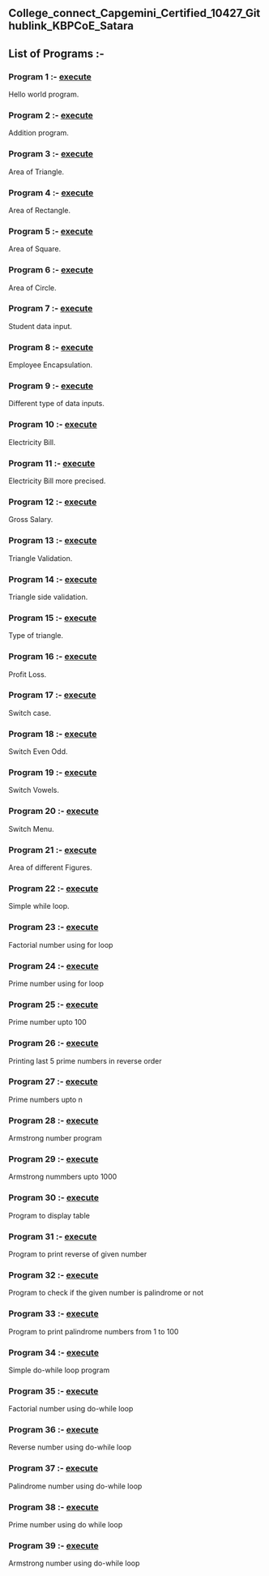 ## College_connect_Capgemini_Certified_10427_Githublink_KBPCoE_Satara
## List of Programs :-

### Program 1 :- [execute](https://github.com/bhaktim19/College_connect_Capgemini_Certified_10427_KBPCoE-Satara/blob/main/P1_Hello%20World)
 Hello world program.

 ### Program 2 :- [execute](https://github.com/bhaktim19/College_connect_Capgemini_Certified_10427_KBPCoE-Satara/blob/main/P2_Addition)
 Addition program.

 ### Program 3 :- [execute](https://github.com/bhaktim19/College_connect_Capgemini_Certified_10427_KBPCoE-Satara/blob/main/P3_AreaTriangle)
 Area of Triangle.

 ### Program 4 :- [execute](https://github.com/bhaktim19/College_connect_Capgemini_Certified_10427_KBPCoE-Satara/blob/main/P4_%20Area%20of%20Rectangle)
 Area of Rectangle.

 ### Program 5 :- [execute](https://github.com/bhaktim19/College_connect_Capgemini_Certified_10427_KBPCoE-Satara/blob/main/P5_Area%20of%20Square)
 Area of Square.

 ### Program 6 :- [execute](https://github.com/bhaktim19/College_connect_Capgemini_Certified_10427_KBPCoE-Satara/blob/main/P6_Area%20of%20Circle)
 Area of Circle.

 ### Program 7 :- [execute](https://github.com/bhaktim19/College_connect_Capgemini_Certified_10427_KBPCoE-Satara/blob/main/P7_Student%20data%20input)
 Student data input.

 ### Program 8 :- [execute](https://github.com/bhaktim19/College_connect_Capgemini_Certified_10427_KBPCoE-Satara/blob/main/P8_Employee%20Encapsulation)
 Employee Encapsulation.

 ### Program 9 :- [execute](https://github.com/bhaktim19/College_connect_Capgemini_Certified_10427_KBPCoE-Satara/blob/main/P9_Different%20type%20of%20data%20inputs)
 Different type of data inputs.

 ### Program 10 :- [execute](https://github.com/bhaktim19/College_connect_Capgemini_Certified_10427_KBPCoE-Satara/blob/main/P10_Electricity%20bill)
 Electricity Bill.

 ### Program 11 :- [execute](https://github.com/bhaktim19/College_connect_Capgemini_Certified_10427_KBPCoE-Satara/blob/main/P11_Electricity%20bill%20more%20precise)
 Electricity Bill more precised.

 ### Program 12 :- [execute](https://github.com/bhaktim19/College_connect_Capgemini_Certified_10427_KBPCoE-Satara/blob/main/P12_Gross%20Salary)
  Gross Salary.
 
 ### Program 13 :- [execute](https://github.com/bhaktim19/College_connect_Capgemini_Certified_10427_KBPCoE-Satara/blob/main/P13_Triangle%20validation)
 Triangle Validation.

 ### Program 14 :- [execute](https://github.com/bhaktim19/College_connect_Capgemini_Certified_10427_KBPCoE-Satara/blob/main/P14_Triangle%20sides%20validation)
 Triangle side validation.

 ### Program 15 :- [execute](https://github.com/bhaktim19/College_connect_Capgemini_Certified_10427_KBPCoE-Satara/blob/main/P15_Triangle%20type)
 Type of triangle.

 ### Program 16 :- [execute](https://github.com/bhaktim19/College_connect_Capgemini_Certified_10427_KBPCoE-Satara/blob/main/P16_Profit%20Loss)
 Profit Loss.

 ### Program 17 :- [execute](https://github.com/bhaktim19/College_connect_Capgemini_Certified_10427_KBPCoE-Satara/blob/main/P17_Switch%20case)
 Switch case.

 ### Program 18 :- [execute](https://github.com/bhaktim19/College_connect_Capgemini_Certified_10427_KBPCoE-Satara/blob/main/P18_Switch%20Even%20Odd)
 Switch Even Odd. 

 ### Program 19 :- [execute](https://github.com/bhaktim19/College_connect_Capgemini_Certified_10427_KBPCoE-Satara/blob/main/P19_Switch%20vowels)
 Switch Vowels.

 ### Program 20 :- [execute](https://github.com/bhaktim19/College_connect_Capgemini_Certified_10427_KBPCoE-Satara/blob/main/P20_Switch%20menu)
 Switch Menu.

 ### Program 21 :- [execute](https://github.com/bhaktim19/College_connect_Capgemini_Certified_10427_KBPCoE-Satara/blob/main/P21_Area%20of%20figures)
 Area of different Figures.

 ### Program 22 :- [execute](https://github.com/bhaktim19/College_connect_Capgemini_Certified_10427_KBPCoE-Satara/blob/main/P22_SimpleWhileLoop)
  Simple while loop.

 ### Program 23 :- [execute](https://github.com/bhaktim19/College_connect_Capgemini_Certified_10427_KBPCoE-Satara/blob/main/P23_Factorial%20number%20using%20for%20loop)
  Factorial number using for loop

 ### Program 24 :- [execute](https://github.com/bhaktim19/College_connect_Capgemini_Certified_10427_KBPCoE-Satara/blob/main/P24_Prime%20number%20using%20for)
  Prime number using for loop

 ### Program 25 :- [execute](https://github.com/bhaktim19/College_connect_Capgemini_Certified_10427_KBPCoE-Satara/blob/main/P25_Prime%20number%20upto%20100)
 Prime number upto 100

 ### Program 26 :- [execute](https://github.com/bhaktim19/College_connect_Capgemini_Certified_10427_KBPCoE-Satara/blob/main/P26_Reverse%20prime%20number)
 Printing last 5 prime numbers in reverse order

 ### Program 27 :- [execute](https://github.com/bhaktim19/College_connect_Capgemini_Certified_10427_KBPCoE-Satara/blob/main/P27_Prime%20number%20upto%20n)
 Prime numbers upto n

 ### Program 28 :- [execute](https://github.com/bhaktim19/College_connect_Capgemini_Certified_10427_KBPCoE-Satara/blob/main/P28_armstrong%20number)
 Armstrong number program

 ### Program 29 :- [execute](https://github.com/bhaktim19/College_connect_Capgemini_Certified_10427_KBPCoE-Satara/blob/main/P29_armstrong%20number%20upto%201000)
 Armstrong nummbers upto 1000

 ### Program 30 :- [execute](https://github.com/bhaktim19/College_connect_Capgemini_Certified_10427_KBPCoE-Satara/blob/main/P30_Display%20table)
 Program to display table

 ### Program 31 :- [execute](https://github.com/bhaktim19/College_connect_Capgemini_Certified_10427_KBPCoE-Satara/blob/main/P31_Reverse%20number)
 Program to print reverse of given number

 ### Program 32 :- [execute](https://github.com/bhaktim19/College_connect_Capgemini_Certified_10427_KBPCoE-Satara/blob/main/P32_Palindrome%20number)
 Program to check if the given number is palindrome or not

 ### Program 33 :- [execute](https://github.com/bhaktim19/College_connect_Capgemini_Certified_10427_KBPCoE-Satara/blob/main/P33_Palindrome%20numbers%20upto%20100)
 Program to print palindrome numbers from 1 to 100

 ### Program 34 :- [execute](https://github.com/bhaktim19/College_connect_Capgemini_Certified_10427_KBPCoE-Satara/blob/main/P34_Simple%20do%20while)
 Simple do-while loop program

 ### Program 35 :- [execute](https://github.com/bhaktim19/College_connect_Capgemini_Certified_10427_KBPCoE-Satara/blob/main/P35_do%20while%20factorial)
 Factorial number using do-while loop

 ### Program 36 :- [execute](https://github.com/bhaktim19/College_connect_Capgemini_Certified_10427_KBPCoE-Satara/blob/main/P36_do%20while%20reverse)
 Reverse number using do-while loop

 ### Program 37 :- [execute](https://github.com/bhaktim19/College_connect_Capgemini_Certified_10427_KBPCoE-Satara/blob/main/P37_do%20while%20palindrome)
 Palindrome number using do-while loop

 ### Program 38 :- [execute](https://github.com/bhaktim19/College_connect_Capgemini_Certified_10427_KBPCoE-Satara/blob/main/P38_do%20while%20prime)
 Prime number using do while loop

 ### Program 39 :- [execute](https://github.com/bhaktim19/College_connect_Capgemini_Certified_10427_KBPCoE-Satara/blob/main/P39_do%20while%20armstrong)
 Armstrong number using do-while loop


 

